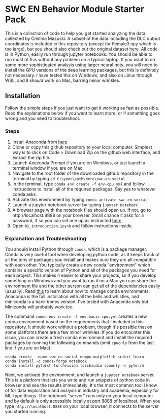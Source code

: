 # SWC EN Behavior Module Starter Pack

This is a collection of code to help you get started analyzing the data collected by Cristina Mazuski. A subset of the data including the DLC output coordinates is included in this repository (except for Female3.npy which is too large), but you should also check out the original dataset [here](https://www.dropbox.com/sh/dukxar7nv0u2op2/AAACouCTJTr1f0G43p3hHRlXa?dl=0). All code is in Python, easily run through jupyter notebooks. You should be able to run most of this without any problem on a typical laptop. If you want to do some more sophisticated analysis using larger neural nets, you will need to install the GPU versions of the deep learning packages, but this is definitely not necessary. I have tested this on Windows, and also on Linux through WSL, and it _should_ work on Mac, barring minor wrinkles.

## Installation

Follow the simple steps if you just want to get it working as fast as possible. Read the explanations below if you want to learn more, or if something goes wrong and you need to troubleshoot. 

### Steps 
1. Install Anaconda from [here](https://docs.conda.io/projects/conda/en/latest/user-guide/install/index.html)
2. Clone or copy this github repository to your local computer. Simplest way is to click on Code > Download Zip on the github web interface, and extract the zip file.
3. Launch Anaconda Prompt if you are on Windows, or just launch a terminal window if you are on Mac. 
4. Navigate to the root folder of the downloaded github repository in the terminal by typing `cd C:\your\path\here\swc-en-social`
5. In the terminal, type `conda env create -f env-cpu.yml` and follow instructions to install all of the required packages. Say yes to whatever conda asks.
6. Activate this environment by typing `conda activate swc-en-social`
7. Launch a jupyter notebook server by typing `jupyter notebook`
8. A browser page with the notebook files should open up. If not, go to http://localhost:8888 on your browser. Small chance it asks for a password, if so you can set one up as instructed [here](https://jupyter-notebook.readthedocs.io/en/stable/public_server.html#automatic-password-setup)
9. Open `01_introduction.ipynb` and follow instructions inside.


### Explanation and Troubleshooting

You should install Python through `conda`, which is a package manager. Conda is very useful tool when developing python code, as it keeps track of all the tens of packages you install and makes sure they are all compatible with each other. You typically create a new conda "environment" which contains a specific version of Python and all of the packages you need for each project. This makes it easier to share your projects, so if you develop something on Windows and you want to run it on a Mac you can share the environment file and the other person can get all of the dependencies easily (usually). Read [this](https://docs.conda.io/projects/conda/en/latest/user-guide/tasks/manage-environments.html) to learn about how to manage conda environments. Anaconda is the full installation with all the bells and whistles, and miniconda is a bare-bones version. I've tested with Anaconda only but Miniconda will probably work too. 

The command `conda env create -f env-basic-cpu.yml` creates a new conda environment based on the requirements that I included in this repository. It should work without a problem, though it's possible that on some platforms there are a few minor wrinkles. If you do encounter this issue, you can create a fresh conda environment and install the required packages by running the following commands (omit `cpuonly` from the last line if you are on Mac):
```
conda create --name swc-en-social numpy matplotlib scikit-learn
conda install -c conda-forge notebook
conda install pytorch torchvision torchaudio cpuonly -c pytorch
```

Next, we activate the environment, and launch a `jupyter notebook` server. This is a platform that lets you write and run snippets of python code in browser and see the results immediately. It's the most common tool I know of for data exploration and analysis in industry and academia, especially for ML-type things. The notebook "server" runs only on your local computer and by default is only accessible locally at port 8888 of localhost. When you type `http://localhost:8888` on your local browser, it connects to the server you started running. 